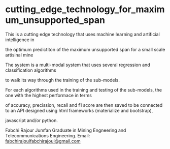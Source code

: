 # cutting_edge_technology_for_maximum_unsupported_span
This is a cutting edge technology that uses machine learning and artificial intelligence in 

the optimum predictiton of the maximum unsupported span for a small scale artisinal mine

The system is a multi-modal system that uses several regression and classification algorithms 

to walk its way through the training of the sub-models.

For each algorithms used in the training and testing of the sub-models, the one with the highest performace in terms 

of accuracy, precission, recall and f1 score are then saved to be connected to an API designed using html frameworks (materialize and bootstrap),

javascript and/or python.

Fabchi Rajour Jumfan
Graduate in Mining Engneering and Telecommunications Engineering.
Email: fabchirajoulfabchirajoul@gmail.com
